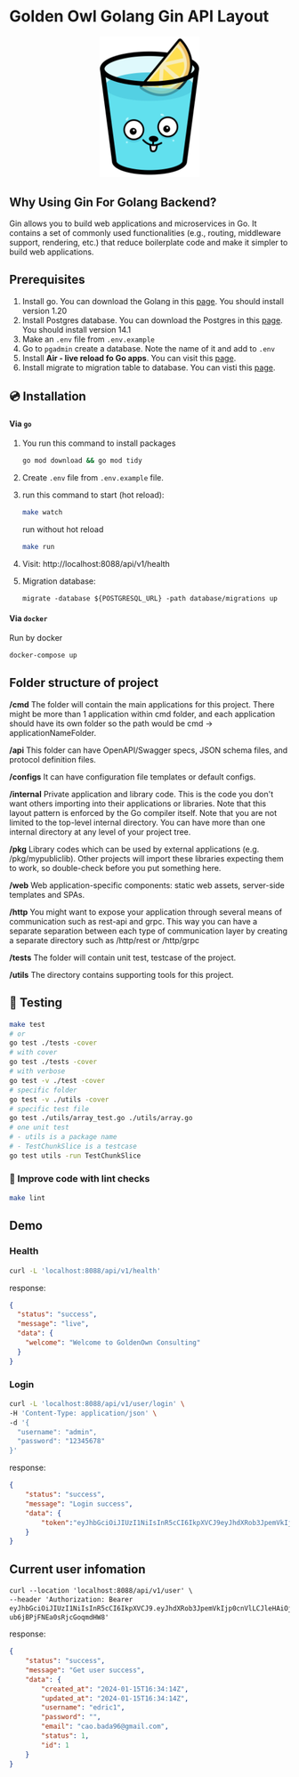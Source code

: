 
# Golden Owl Golang Gin API Layout

<p align="center">
<img src="https://raw.githubusercontent.com/gin-gonic/logo/master/color.png" width="180" alt="accessibility text">
</p>

## Why Using Gin For Golang Backend?

Gin allows you to build web applications and microservices in Go. It contains a set of commonly used functionalities (e.g., routing, middleware support, rendering, etc.) that reduce boilerplate code and make it simpler to build web applications.


## Prerequisites

1. Install go. You can download the Golang in this [page](https://go.dev/doc/install). You should install version 1.20
2. Install Postgres database. You can download the Postgres in this [page](https://www.postgresql.org/download/). You should install version 14.1
3. Make an `.env` file from `.env.example`
4. Go to `pgadmin` create a database. Note the name of it and add to `.env`
5. Install **Air - live reload fo Go apps**. You can visit this [page](https://github.com/cosmtrek/air).
6. Install migrate to migration table to database. You can visti this [page](https://github.com/golang-migrate/migrate/blob/master/GETTING_STARTED.md).

## 💿 Installation

#### Via `go`

1. You run this command to install packages
   ```sh
   go mod download && go mod tidy
   ```
2. Create `.env` file from `.env.example` file.
3. run this command to start (hot reload):
   ```sh
   make watch
   ```
   run without hot reload
   ```sh
   make run
   ```
4. Visit: http://localhost:8088/api/v1/health

5. Migration database:
    ```
    migrate -database ${POSTGRESQL_URL} -path database/migrations up
    ```

#### Via `docker`
Run by docker
```sh
docker-compose up
```

## Folder structure of project

**/cmd**
The folder will contain the main applications for this project.
There might be more than 1 application within cmd folder, and each application should have its own folder so the path would be cmd -> applicationNameFolder.

**/api**
This folder can have OpenAPI/Swagger specs, JSON schema files, and protocol definition files.

**/configs**
It can have configuration file templates or default configs.

**/internal**
Private application and library code. This is the code you don't want others importing into their applications or libraries. Note that this layout pattern is enforced by the Go compiler itself. Note that you are not limited to the top-level internal directory. You can have more than one internal directory at any level of your project tree.

**/pkg**
Library codes which can be used by external applications (e.g. /pkg/mypubliclib). Other projects will import these libraries expecting them to work, so double-check before you put something here.

**/web**
Web application-specific components: static web assets, server-side templates and SPAs.

**/http**
You might want to expose your application through several means of communication such as rest-api and grpc.
This way you can have a separate separation between each type of communication layer by creating a separate directory such as /http/rest or /http/grpc

**/tests**
The folder will contain unit test, testcase of the project.

**/utils**
The directory contains supporting tools for this project.


## 🧪 Testing
```sh
make test
# or
go test ./tests -cover
# with cover
go test ./tests -cover
# with verbose
go test -v ./test -cover
# specific folder
go test -v ./utils -cover
# specific test file
go test ./utils/array_test.go ./utils/array.go
# one unit test
# - utils is a package name
# - TestChunkSlice is a testcase
go test utils -run TestChunkSlice
```

### 🧪 Improve code with lint checks
```sh
make lint
```

## Demo
### Health

```sh
curl -L 'localhost:8088/api/v1/health'
```

response:
```json
{
  "status": "success",
  "message": "live",
  "data": {
    "welcome": "Welcome to GoldenOwn Consulting"
  }
}
```

### Login

```sh
curl -L 'localhost:8088/api/v1/user/login' \
-H 'Content-Type: application/json' \
-d '{
  "username": "admin",
  "password": "12345678"
}'
```

response:


```json
{
    "status": "success",
    "message": "Login success",
    "data": {
        "token":"eyJhbGciOiJIUzI1NiIsInR5cCI6IkpXVCJ9eyJhdXRob3JpemVkIjp0cnVlLCJleHAiOjE3MDUzOTIzNDQsInVzZXJfaWQiOjEwfQtqD4X_5tl_xsNNkhsP-ub6jBPjFNEa0sRjcGoqdHW8"
    }
}
```

## Current user infomation

```shell
curl --location 'localhost:8088/api/v1/user' \
--header 'Authorization: Bearer eyJhbGciOiJIUzI1NiIsInR5cCI6IkpXVCJ9.eyJhdXRob3JpemVkIjp0cnVlLCJleHAiOjE3MDUzOTIzNDQsInVzZXJfaWQiOjEwfQ.tqD4X_5tl_xsNNkhsP-ub6jBPjFNEa0sRjcGoqmdHW8'
```
response:

```json
{
    "status": "success",
    "message": "Get user success",
    "data": {
        "created_at": "2024-01-15T16:34:14Z",
        "updated_at": "2024-01-15T16:34:14Z",
        "username": "edric1",
        "password": "",
        "email": "cao.bada96@gmail.com",
        "status": 1,
        "id": 1
    }
}
```